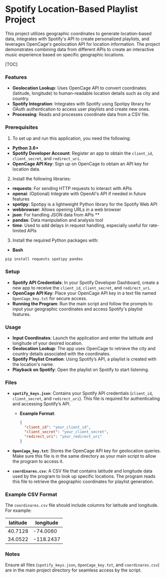 # Spotify Location-Based Playlist Project

This project utilizes geographic coordinates to generate location-based data, integrates with Spotify's API to create personalized playlists, and leverages OpenCage's geolocation API for location information. The project demonstrates combining data from different APIs to create an interactive music experience based on specific geographic locations. 

[TOC]



### Features

- **Geolocation Lookup**: Uses OpenCage API to convert coordinates (latitude, longitude) to human-readable location details such as city and country.
- **Spotify Integration**: Integrates with Spotify using Spotipy library for OAuth authentication to access user playlists and create new ones. 
- **Processing**: Reads and processes coordinate data from a CSV file.



### Prerequisites

1. To set up and run this application, you need the following:

- **Python 3.6+**
- **Spotify Developer Account**: Register an app to obtain the `client_id`, `client_secret`, and `redirect_uri`.
- **OpenCage API Key**: Sign up on OpenCage to obtain an API key for location data.



2. Install the following libraries:

- **requests**: For sending HTTP requests to interact with APIs
- **openai**: (Optional) Integrate with OpenAI's API if needed in future features
- **spotipy**: Spotipy is a lightweight Python library for the Spotify Web API 
- **webbrowser**: Allows opening URLs in a web browser 
- **json**: For handling JSON data from APIs **
- **pandas**: Data manipulation and analysis tool 
- **time**: Used to add delays in request handling, especially useful for rate-limited APIs



3. Install the required Python packages with:

- **Bash**

```bash
pip install requests spotipy pandas
```



### Setup

- **Spotify API Credentials**: In your Spotify Developer Dashboard, create a new app to receive the `client_id`, `client_secret`, and `redirect_uri`.
- **OpenCage API Key**: Place your OpenCage API key in a text file named `OpenCage_key.txt` for secure access.
- **Running the Program**: Run the main script and follow the prompts to input your geographic coordinates and access Spotify's playlist features.

### Usage

- **Input Coordinates**: Launch the application and enter the latitude and longitude of your desired location.
- **Geolocation Lookup**: The app uses OpenCage to retrieve the city and country details associated with the coordinates.
- **Spotify Playlist Creation**: Using Spotify’s API, a playlist is created with the location's name.
- **Playback on Spotify**: Open the playlist on Spotify to start listening.



### Files

- **`spotify_keys.json`**: Contains your Spotify API credentials (`client_id`, `client_secret`, and `redirect_uri`). This file is required for authenticating and accessing Spotify’s API. 
    - **Example Format**:
      ```json
      {
        "client_id": "your_client_id",
        "client_secret": "your_client_secret",
        "redirect_uri": "your_redirect_uri"
      }
      ```

- **`OpenCage_key.txt`**: Stores the OpenCage API key for geolocation queries. Make sure this file is in the same directory as your main script to allow the program to access it.

- **`coordinares.csv`**: A CSV file that contains latitude and longitude data used by the program to look up specific locations. The program reads this file to retrieve the geographic coordinates for playlist generation.



### Example CSV Format

The `coordinares.csv` file should include columns for latitude and longitude. For example:

| latitude | longitude |
| -------- | --------- |
| 40.7128  | -74.0060  |
| 34.0522  | -118.2437 |



### Notes

Ensure all files (`spotify_keys.json`, `OpenCage_key.txt`, and `coordinares.csv`) are in the main project directory for seamless access by the script.